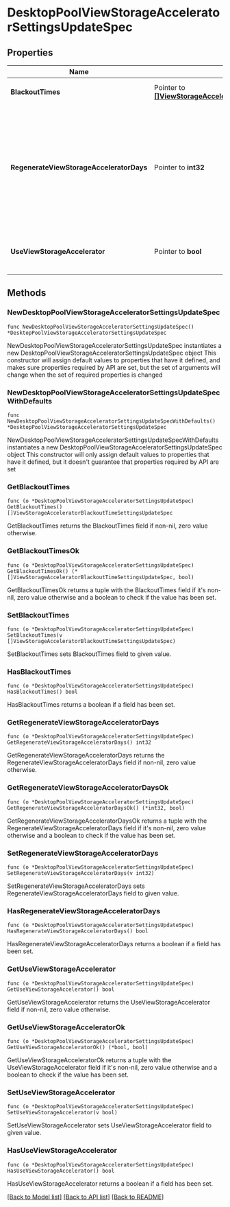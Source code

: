 # DesktopPoolViewStorageAcceleratorSettingsUpdateSpec

## Properties

Name | Type | Description | Notes
------------ | ------------- | ------------- | -------------
**BlackoutTimes** | Pointer to [**[]ViewStorageAcceleratorBlackoutTimeSettingsUpdateSpec**](ViewStorageAcceleratorBlackoutTimeSettingsUpdateSpec.md) | A list of blackout times. | [optional] 
**RegenerateViewStorageAcceleratorDays** | Pointer to **int32** | How often to regenerate the View Storage Accelerator cache. Measured in Days. This property has a default value of 7. | [optional] 
**UseViewStorageAccelerator** | Pointer to **bool** | Indicates whether to use View Storage Accelerator. | [optional] 

## Methods

### NewDesktopPoolViewStorageAcceleratorSettingsUpdateSpec

`func NewDesktopPoolViewStorageAcceleratorSettingsUpdateSpec() *DesktopPoolViewStorageAcceleratorSettingsUpdateSpec`

NewDesktopPoolViewStorageAcceleratorSettingsUpdateSpec instantiates a new DesktopPoolViewStorageAcceleratorSettingsUpdateSpec object
This constructor will assign default values to properties that have it defined,
and makes sure properties required by API are set, but the set of arguments
will change when the set of required properties is changed

### NewDesktopPoolViewStorageAcceleratorSettingsUpdateSpecWithDefaults

`func NewDesktopPoolViewStorageAcceleratorSettingsUpdateSpecWithDefaults() *DesktopPoolViewStorageAcceleratorSettingsUpdateSpec`

NewDesktopPoolViewStorageAcceleratorSettingsUpdateSpecWithDefaults instantiates a new DesktopPoolViewStorageAcceleratorSettingsUpdateSpec object
This constructor will only assign default values to properties that have it defined,
but it doesn't guarantee that properties required by API are set

### GetBlackoutTimes

`func (o *DesktopPoolViewStorageAcceleratorSettingsUpdateSpec) GetBlackoutTimes() []ViewStorageAcceleratorBlackoutTimeSettingsUpdateSpec`

GetBlackoutTimes returns the BlackoutTimes field if non-nil, zero value otherwise.

### GetBlackoutTimesOk

`func (o *DesktopPoolViewStorageAcceleratorSettingsUpdateSpec) GetBlackoutTimesOk() (*[]ViewStorageAcceleratorBlackoutTimeSettingsUpdateSpec, bool)`

GetBlackoutTimesOk returns a tuple with the BlackoutTimes field if it's non-nil, zero value otherwise
and a boolean to check if the value has been set.

### SetBlackoutTimes

`func (o *DesktopPoolViewStorageAcceleratorSettingsUpdateSpec) SetBlackoutTimes(v []ViewStorageAcceleratorBlackoutTimeSettingsUpdateSpec)`

SetBlackoutTimes sets BlackoutTimes field to given value.

### HasBlackoutTimes

`func (o *DesktopPoolViewStorageAcceleratorSettingsUpdateSpec) HasBlackoutTimes() bool`

HasBlackoutTimes returns a boolean if a field has been set.

### GetRegenerateViewStorageAcceleratorDays

`func (o *DesktopPoolViewStorageAcceleratorSettingsUpdateSpec) GetRegenerateViewStorageAcceleratorDays() int32`

GetRegenerateViewStorageAcceleratorDays returns the RegenerateViewStorageAcceleratorDays field if non-nil, zero value otherwise.

### GetRegenerateViewStorageAcceleratorDaysOk

`func (o *DesktopPoolViewStorageAcceleratorSettingsUpdateSpec) GetRegenerateViewStorageAcceleratorDaysOk() (*int32, bool)`

GetRegenerateViewStorageAcceleratorDaysOk returns a tuple with the RegenerateViewStorageAcceleratorDays field if it's non-nil, zero value otherwise
and a boolean to check if the value has been set.

### SetRegenerateViewStorageAcceleratorDays

`func (o *DesktopPoolViewStorageAcceleratorSettingsUpdateSpec) SetRegenerateViewStorageAcceleratorDays(v int32)`

SetRegenerateViewStorageAcceleratorDays sets RegenerateViewStorageAcceleratorDays field to given value.

### HasRegenerateViewStorageAcceleratorDays

`func (o *DesktopPoolViewStorageAcceleratorSettingsUpdateSpec) HasRegenerateViewStorageAcceleratorDays() bool`

HasRegenerateViewStorageAcceleratorDays returns a boolean if a field has been set.

### GetUseViewStorageAccelerator

`func (o *DesktopPoolViewStorageAcceleratorSettingsUpdateSpec) GetUseViewStorageAccelerator() bool`

GetUseViewStorageAccelerator returns the UseViewStorageAccelerator field if non-nil, zero value otherwise.

### GetUseViewStorageAcceleratorOk

`func (o *DesktopPoolViewStorageAcceleratorSettingsUpdateSpec) GetUseViewStorageAcceleratorOk() (*bool, bool)`

GetUseViewStorageAcceleratorOk returns a tuple with the UseViewStorageAccelerator field if it's non-nil, zero value otherwise
and a boolean to check if the value has been set.

### SetUseViewStorageAccelerator

`func (o *DesktopPoolViewStorageAcceleratorSettingsUpdateSpec) SetUseViewStorageAccelerator(v bool)`

SetUseViewStorageAccelerator sets UseViewStorageAccelerator field to given value.

### HasUseViewStorageAccelerator

`func (o *DesktopPoolViewStorageAcceleratorSettingsUpdateSpec) HasUseViewStorageAccelerator() bool`

HasUseViewStorageAccelerator returns a boolean if a field has been set.


[[Back to Model list]](../README.md#documentation-for-models) [[Back to API list]](../README.md#documentation-for-api-endpoints) [[Back to README]](../README.md)


